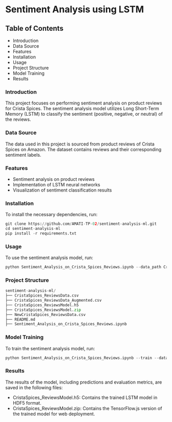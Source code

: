# Sentiment Analysis using LSTM
## Table of Contents
- Introduction
- Data Source
- Features
- Installation
- Usage
- Project Structure
- Model Training
- Results
### Introduction
This project focuses on performing sentiment analysis on product reviews for Crista Spices. The sentiment analysis model utilizes Long Short-Term Memory (LSTM) to classify the sentiment (positive, negative, or neutral) of the reviews.
### Data Source
The data used in this project is sourced from product reviews of Crista Spices on Amazon. The dataset contains reviews and their corresponding sentiment labels.
### Features
- Sentiment analysis on product reviews
- Implementation of LSTM neural networks
- Visualization of sentiment classification results
### Installation
To install the necessary dependencies, run:
```python
git clone https://github.com/AMATI-TP-02/sentiment-analysis-ml.git
cd sentiment-analysis-ml
pip install -r requirements.txt
```
### Usage
To use the sentiment analysis model, run:
```python
python Sentiment_Analysis_on_Crista_Spices_Reviews.ipynb --data_path CristaSpices_ReviewsData.csv
```
### Project Structure
```python
sentiment-analysis-ml/
├── CristaSpices_ReviewsData.csv
├── CristaSpices_ReviewsData_Augmented.csv
├── CristaSpices_ReviewsModel.h5
├── CristaSpices_ReviewsModel.zip
├── NewCristaSpices_ReviewsData.csv
├── README.md
├── Sentiment_Analysis_on_Crista_Spices_Reviews.ipynb
```
### Model Training
To train the sentiment analysis model, run:
```python
python Sentiment_Analysis_on_Crista_Spices_Reviews.ipynb --train --data_path CristaSpices_ReviewsData.csv
```
### Results
The results of the model, including predictions and evaluation metrics, are saved in the following files:
- CristaSpices_ReviewsModel.h5: Contains the trained LSTM model in HDF5 format.
- CristaSpices_ReviewsModel.zip: Contains the TensorFlow.js version of the trained model for web deployment.
